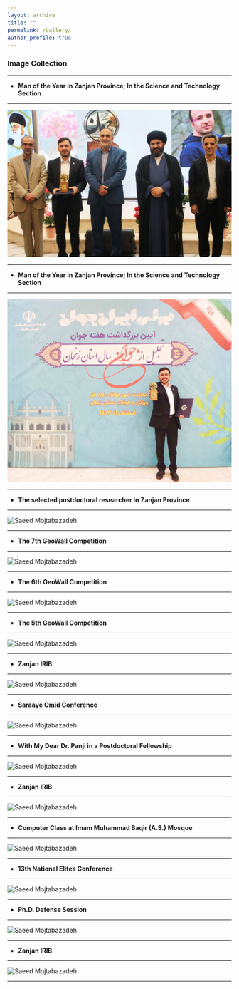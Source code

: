 ```yaml
---
layout: archive
title: ""
permalink: /gallery/
author_profile: true
---
```


### **Image Collection**
___   


* **Man of the Year in Zanjan Province; In the Science and Technology Section**    

___

  ![Saeed Mojtabazadeh](https://github.com/mojtabazadeh/mojtabazadeh.github.io/blob/main/images/IMG_20250318_102610_255.jpg?raw=true)     
  
___   


* **Man of the Year in Zanjan Province; In the Science and Technology Section**    

___

  ![Saeed Mojtabazadeh](https://github.com/mojtabazadeh/mojtabazadeh.github.io/blob/main/images/20250315_2235012.jpg?raw=true)     
  
___   


* **The selected postdoctoral researcher in Zanjan Province**    

___

  ![Saeed Mojtabazadeh](https://github.com/mojtabazadeh/mojtabazadeh.github.io/blob/main/images/IMG_5612%20LQ.jpg?raw=true)     
  
___   


* **The 7th GeoWall Competition**    

___

  ![Saeed Mojtabazadeh](https://github.com/mojtabazadeh/mojtabazadeh.github.io/blob/main/images/IMG1.jpg?raw=true)     
  
___
  
* **The 6th GeoWall Competition**
      
___

 ![Saeed Mojtabazadeh](https://github.com/mojtabazadeh/mojtabazadeh.github.io/blob/main/images/IMG5.jpg?raw=true)    
 
___

* **The 5th GeoWall Competition**

___

 ![Saeed Mojtabazadeh](https://github.com/mojtabazadeh/mojtabazadeh.github.io/blob/main/images/IMG6.jpg?raw=true)    
 
___

* **Zanjan IRIB**    

___

![Saeed Mojtabazadeh](https://github.com/mojtabazadeh/mojtabazadeh.github.io/blob/main/images/20220606_215243.jpg?raw=true)    

___

* **Saraaye Omid Conference**    

___

![Saeed Mojtabazadeh](https://github.com/mojtabazadeh/mojtabazadeh.github.io/blob/main/images/IMG8.jpg?raw=true)    

___

* **With My Dear Dr. Panji in a Postdoctoral Fellowship**    

___

![Saeed Mojtabazadeh](https://github.com/mojtabazadeh/mojtabazadeh.github.io/blob/main/images/IMG10.jpg?raw=true)    

___

* **Zanjan IRIB**    

___

![Saeed Mojtabazadeh](https://github.com/mojtabazadeh/mojtabazadeh.github.io/blob/main/images/IMG9.jpg?raw=true)    

___

* **Computer Class at Imam Muhammad Baqir (A.S.) Mosque**    

___


![Saeed Mojtabazadeh](https://github.com/mojtabazadeh/mojtabazadeh.github.io/blob/main/images/IMG11.jpg?raw=true)    

___

* **13th National Elites Conference**    

___

![Saeed Mojtabazadeh](https://github.com/mojtabazadeh/mojtabazadeh.github.io/blob/main/images/IMG7.jpg?raw=true)    

___

* **Ph.D. Defense Session**    

___

![Saeed Mojtabazadeh](https://github.com/mojtabazadeh/mojtabazadeh.github.io/blob/main/images/IMG12.jpg?raw=true)    

___
* **Zanjan IRIB**    

___


![Saeed Mojtabazadeh](https://github.com/mojtabazadeh/mojtabazadeh.github.io/blob/main/images/IMG13.jpg?raw=true)    

___
